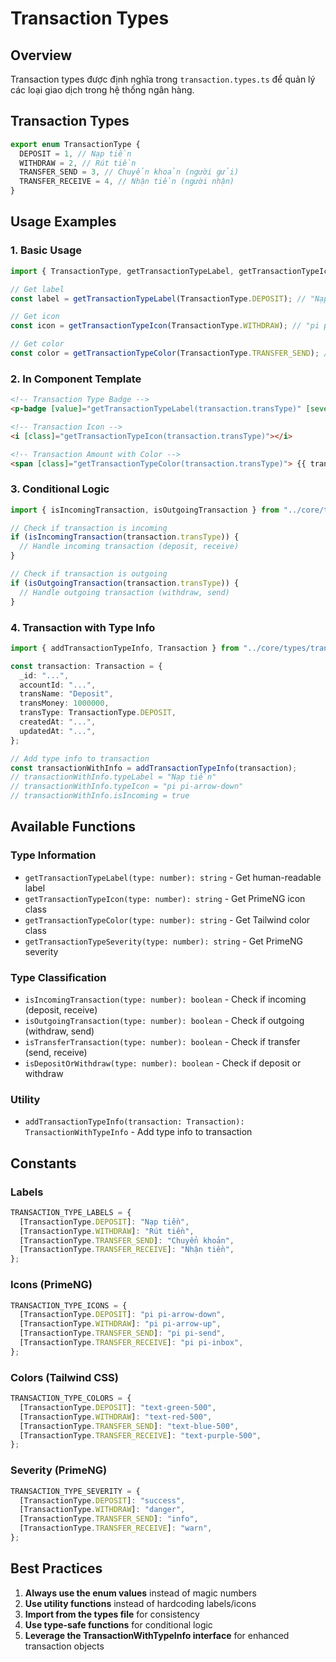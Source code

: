 # Transaction Types

## Overview

Transaction types được định nghĩa trong `transaction.types.ts` để quản lý các loại giao dịch trong hệ thống ngân hàng.

## Transaction Types

```typescript
export enum TransactionType {
  DEPOSIT = 1, // Nạp tiền
  WITHDRAW = 2, // Rút tiền
  TRANSFER_SEND = 3, // Chuyển khoản (người gửi)
  TRANSFER_RECEIVE = 4, // Nhận tiền (người nhận)
}
```

## Usage Examples

### 1. Basic Usage

```typescript
import { TransactionType, getTransactionTypeLabel, getTransactionTypeIcon, getTransactionTypeColor } from "../core/types/transaction.types";

// Get label
const label = getTransactionTypeLabel(TransactionType.DEPOSIT); // "Nạp tiền"

// Get icon
const icon = getTransactionTypeIcon(TransactionType.WITHDRAW); // "pi pi-arrow-up"

// Get color
const color = getTransactionTypeColor(TransactionType.TRANSFER_SEND); // "text-blue-500"
```

### 2. In Component Template

```html
<!-- Transaction Type Badge -->
<p-badge [value]="getTransactionTypeLabel(transaction.transType)" [severity]="getTransactionTypeSeverity(transaction.transType)" [icon]="getTransactionTypeIcon(transaction.transType)"> </p-badge>

<!-- Transaction Icon -->
<i [class]="getTransactionTypeIcon(transaction.transType)"></i>

<!-- Transaction Amount with Color -->
<span [class]="getTransactionTypeColor(transaction.transType)"> {{ transaction.transMoney | currencyVnd }} </span>
```

### 3. Conditional Logic

```typescript
import { isIncomingTransaction, isOutgoingTransaction } from "../core/types/transaction.types";

// Check if transaction is incoming
if (isIncomingTransaction(transaction.transType)) {
  // Handle incoming transaction (deposit, receive)
}

// Check if transaction is outgoing
if (isOutgoingTransaction(transaction.transType)) {
  // Handle outgoing transaction (withdraw, send)
}
```

### 4. Transaction with Type Info

```typescript
import { addTransactionTypeInfo, Transaction } from "../core/types/transaction.types";

const transaction: Transaction = {
  _id: "...",
  accountId: "...",
  transName: "Deposit",
  transMoney: 1000000,
  transType: TransactionType.DEPOSIT,
  createdAt: "...",
  updatedAt: "...",
};

// Add type info to transaction
const transactionWithInfo = addTransactionTypeInfo(transaction);
// transactionWithInfo.typeLabel = "Nạp tiền"
// transactionWithInfo.typeIcon = "pi pi-arrow-down"
// transactionWithInfo.isIncoming = true
```

## Available Functions

### Type Information

- `getTransactionTypeLabel(type: number): string` - Get human-readable label
- `getTransactionTypeIcon(type: number): string` - Get PrimeNG icon class
- `getTransactionTypeColor(type: number): string` - Get Tailwind color class
- `getTransactionTypeSeverity(type: number): string` - Get PrimeNG severity

### Type Classification

- `isIncomingTransaction(type: number): boolean` - Check if incoming (deposit, receive)
- `isOutgoingTransaction(type: number): boolean` - Check if outgoing (withdraw, send)
- `isTransferTransaction(type: number): boolean` - Check if transfer (send, receive)
- `isDepositOrWithdraw(type: number): boolean` - Check if deposit or withdraw

### Utility

- `addTransactionTypeInfo(transaction: Transaction): TransactionWithTypeInfo` - Add type info to transaction

## Constants

### Labels

```typescript
TRANSACTION_TYPE_LABELS = {
  [TransactionType.DEPOSIT]: "Nạp tiền",
  [TransactionType.WITHDRAW]: "Rút tiền",
  [TransactionType.TRANSFER_SEND]: "Chuyển khoản",
  [TransactionType.TRANSFER_RECEIVE]: "Nhận tiền",
};
```

### Icons (PrimeNG)

```typescript
TRANSACTION_TYPE_ICONS = {
  [TransactionType.DEPOSIT]: "pi pi-arrow-down",
  [TransactionType.WITHDRAW]: "pi pi-arrow-up",
  [TransactionType.TRANSFER_SEND]: "pi pi-send",
  [TransactionType.TRANSFER_RECEIVE]: "pi pi-inbox",
};
```

### Colors (Tailwind CSS)

```typescript
TRANSACTION_TYPE_COLORS = {
  [TransactionType.DEPOSIT]: "text-green-500",
  [TransactionType.WITHDRAW]: "text-red-500",
  [TransactionType.TRANSFER_SEND]: "text-blue-500",
  [TransactionType.TRANSFER_RECEIVE]: "text-purple-500",
};
```

### Severity (PrimeNG)

```typescript
TRANSACTION_TYPE_SEVERITY = {
  [TransactionType.DEPOSIT]: "success",
  [TransactionType.WITHDRAW]: "danger",
  [TransactionType.TRANSFER_SEND]: "info",
  [TransactionType.TRANSFER_RECEIVE]: "warn",
};
```

## Best Practices

1. **Always use the enum values** instead of magic numbers
2. **Use utility functions** instead of hardcoding labels/icons
3. **Import from the types file** for consistency
4. **Use type-safe functions** for conditional logic
5. **Leverage the TransactionWithTypeInfo interface** for enhanced transaction objects
